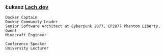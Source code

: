 ### Łukasz [Lach.dev](https://lach.dev)

```
Docker Captain
Docker Community Leader
Senior Software Architect at Cyberpunk 2077, CP2077 Phantom Liberty, Gwent
Minecraft Engineer

Conference Speaker
University Lecturer
```
